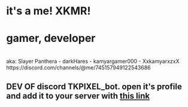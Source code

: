 # it's a me! XKMR!
<h1>gamer, developer</h1><br/>
aka: Slayer Panthera - darkHares - kamyargamer000 - XxkamyarxzxX<br/>
https://discord.com/channels/@me/745157949122543686<br/>
<h2>DEV OF discord TKPIXEL_bot. open it's profile and add it to your server with <a href="https://discord.com/channels/@me/881865568402149436">this link</a></h2>
